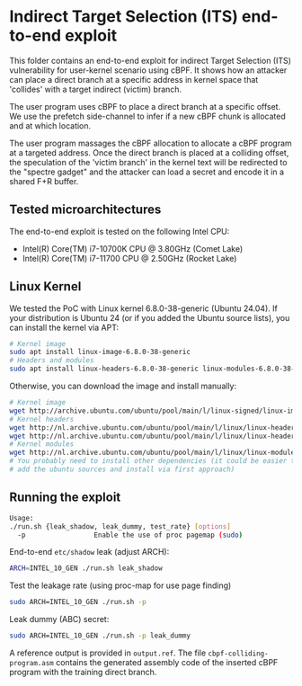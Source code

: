 # Indirect Target Selection (ITS) end-to-end exploit

This folder contains an end-to-end exploit for indirect Target Selection (ITS)
vulnerability for user-kernel scenario using cBPF.
It shows how an attacker can place a direct branch at a specific
address in kernel space that 'collides' with a target indirect (victim) branch.

The user program uses cBPF to place a direct branch at a specific offset.
We use the prefetch side-channel to infer if a new cBPF chunk is allocated
and at which location.

The user program massages the cBPF allocation to allocate a cBPF program
at a targeted address. Once the direct branch is placed at a colliding offset,
the speculation of the 'victim branch' in the kernel text will be redirected
to the "spectre gadget" and the attacker can load a secret and encode it in
a shared F+R buffer.

## Tested microarchitectures

The end-to-end exploit is tested on the following Intel CPU:

- Intel(R) Core(TM) i7-10700K CPU @ 3.80GHz (Comet Lake)
- Intel(R) Core(TM) i7-11700 CPU @ 2.50GHz (Rocket Lake)

## Linux Kernel

We tested the PoC with Linux kernel 6.8.0-38-generic (Ubuntu 24.04).
If your distribution is Ubuntu 24 (or if you added the Ubuntu source lists),
you can install the kernel via APT:

```sh
# Kernel image
sudo apt install linux-image-6.8.0-38-generic
# Headers and modules
sudo apt install linux-headers-6.8.0-38-generic linux-modules-6.8.0-38-generic
```

Otherwise, you can download the image and install manually:

```sh
# Kernel image
wget http://archive.ubuntu.com/ubuntu/pool/main/l/linux-signed/linux-image-6.8.0-38-generic_6.8.0-38.38_amd64.deb
# Kernel headers
wget http://nl.archive.ubuntu.com/ubuntu/pool/main/l/linux/linux-headers-6.8.0-38-generic_6.8.0-38.38_amd64.deb
wget http://nl.archive.ubuntu.com/ubuntu/pool/main/l/linux/linux-headers-6.8.0-38_6.8.0-38.38_all.deb
# Kernel modules
wget http://nl.archive.ubuntu.com/ubuntu/pool/main/l/linux/linux-modules-6.8.0-38-generic_6.8.0-38.38_amd64.deb
# You probably need to install other dependencies (it could be easier to
# add the ubuntu sources and install via first approach)
```

## Running the exploit

```sh
Usage:
./run.sh {leak_shadow, leak_dummy, test_rate} [options]
  -p                 Enable the use of proc pagemap (sudo)
```

End-to-end `etc/shadow` leak (adjust ARCH):

```sh
ARCH=INTEL_10_GEN ./run.sh leak_shadow
```

Test the leakage rate (using proc-map for use page finding)

```sh
sudo ARCH=INTEL_10_GEN ./run.sh -p
```

Leak dummy (ABC) secret:

```sh
sudo ARCH=INTEL_10_GEN ./run.sh -p leak_dummy
```

A reference output is provided in `output.ref`. The file `cbpf-colliding-program.asm`
contains the generated assembly code of the inserted cBPF program with
the training direct branch.
